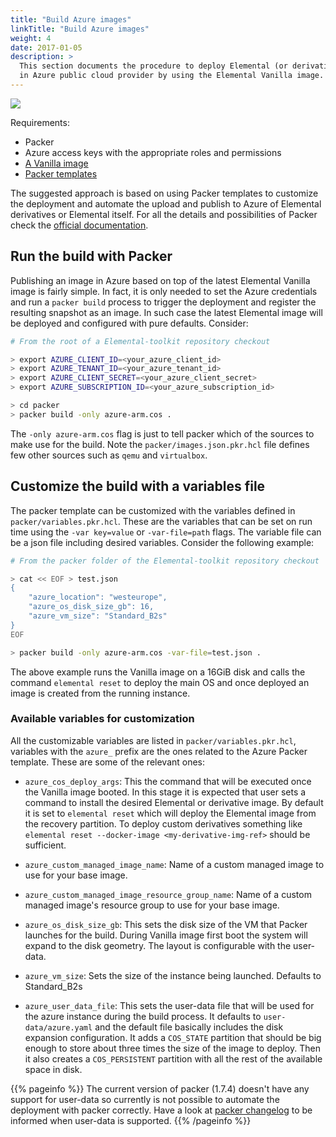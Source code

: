 ```yaml
---
title: "Build Azure images"
linkTitle: "Build Azure images"
weight: 4
date: 2017-01-05
description: >
  This section documents the procedure to deploy Elemental (or derivatives) images
  in Azure public cloud provider by using the Elemental Vanilla image.
---
```


![](https://docs.google.com/drawings/d/e/2PACX-1vSqJWcFThP7K2HS551LCqs73l4ZncXElLjlbCvxY96Ga2Jbjnq79j-DEjaccUZvYEQyphWiDQc9flxk/pub?w=1223&h=691)

Requirements:

* Packer
* Azure access keys with the appropriate roles and permissions
* [A Vanilla image](../../../getting-started/booting/#importing-an-azure-image-manually)
* [Packer templates](https://github.com/rancher/elemental-toolkit/tree/master/packer)

The suggested approach is based on using Packer templates to customize the
deployment and automate the upload and publish to Azure of Elemental derivatives or Elemental itself. For all the details
and possibilities of Packer check the [official documentation](https://www.packer.io/guides/hcl).

## Run the build with Packer

Publishing an image in Azure based on top of the latest Elemental Vanilla image is
fairly simple. In fact, it is only needed to set the Azure credentials
and run a `packer build` process to trigger the deployment and register the
resulting snapshot as an image. In such case the latest Elemental image will be
deployed and configured with pure defaults. Consider:

```bash
# From the root of a Elemental-toolkit repository checkout

> export AZURE_CLIENT_ID=<your_azure_client_id> 
> export AZURE_TENANT_ID=<your_azure_tenant_id> 
> export AZURE_CLIENT_SECRET=<your_azure_client_secret>
> export AZURE_SUBSCRIPTION_ID=<your_azure_subscription_id>

> cd packer
> packer build -only azure-arm.cos .
```

The `-only azure-arm.cos` flag is just to tell packer which of the sources
to make use for the build. Note the `packer/images.json.pkr.hcl` file defines
few other sources such as `qemu` and `virtualbox`.

## Customize the build with a variables file

The packer template can be customized with the variables defined in
`packer/variables.pkr.hcl`. These are the variables that can be set on run
time using the `-var key=value` or `-var-file=path` flags. The variable file
can be a json file including desired variables. Consider the following example:

```bash
# From the packer folder of the Elemental-toolkit repository checkout

> cat << EOF > test.json
{
    "azure_location": "westeurope",
    "azure_os_disk_size_gb": 16,
    "azure_vm_size": "Standard_B2s"
}
EOF

> packer build -only azure-arm.cos -var-file=test.json .
```

The above example runs the Vanilla image on a 16GiB disk and calls the
command `elemental reset` to deploy the main OS and once deployed an image
is created from the running instance.

### Available variables for customization

All the customizable variables are listed in `packer/variables.pkr.hcl`, 
variables with the  `azure_` prefix are the ones related to the Azure Packer
template. These are some of the relevant ones:

* `azure_cos_deploy_args`: This the command that will be executed once the
  Vanilla image booted. In this stage it is expected that user sets a command
  to install the desired Elemental or derivative image. By default it is set to
  `elemental reset` which will deploy the Elemental image from the recovery partition.
  To deploy custom derivatives something like
  `elemental reset --docker-image <my-derivative-img-ref>` should be sufficient.
  
* `azure_custom_managed_image_name`: Name of a custom managed image to use for your 
  base image.
  
* `azure_custom_managed_image_resource_group_name`: Name of a custom managed image's 
  resource group to use for your base image.

* `azure_os_disk_size_gb`: This sets the disk size of the VM that Packer
  launches for the build. During Vanilla image first boot the system will
  expand to the disk geometry. The layout is configurable with the user-data.

* `azure_vm_size`: Sets the size of the instance being launched. Defaults to Standard_B2s

* `azure_user_data_file`: This sets the user-data file that will be used for the
  azure instance during the build process. It defaults to `user-data/azure.yaml` and
  the default file basically includes the disk expansion configuration. It
  adds a `COS_STATE` partition that should be big enough to store about three times
  the size of the image to deploy. Then it also creates a `COS_PERSISTENT`
  partition with all the rest of the available space in disk.

{{% pageinfo %}}
The current version of packer (1.7.4) doesn't have any support for user-data so currently is
not possible to automate the deployment with packer correctly.
Have a look at [packer changelog](https://github.com/hashicorp/packer/blob/master/CHANGELOG.md) to be informed when
user-data is supported.
{{% /pageinfo %}}
